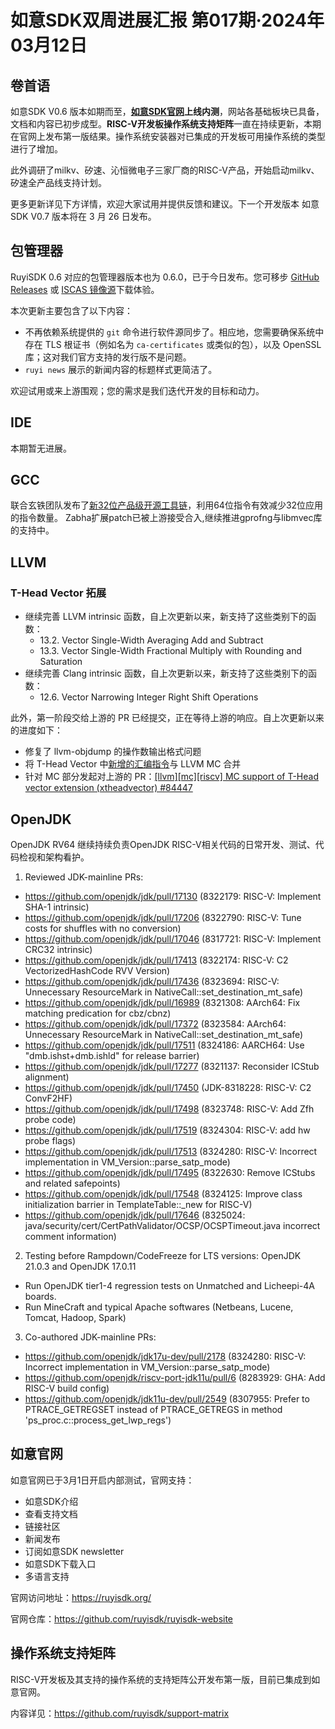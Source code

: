 # 如意SDK双周进展汇报  第017期·2024年03月12日

## 卷首语

如意SDK V0.6 版本如期而至，**[如意SDK官网](https://ruyisdk.org/)上线内测**，网站各基础板块已具备，文档和内容已初步成型。**RISC-V开发板操作系统支持矩阵**一直在持续更新，本期在官网上发布第一版结果。操作系统安装器对已集成的开发板可用操作系统的类型进行了增加。

此外调研了milkv、矽速、沁恒微电子三家厂商的RISC-V产品，开始启动milkv、矽速全产品线支持计划。

更多更新详见下方详情，欢迎大家试用并提供反馈和建议。下一个开发版本 如意SDK V0.7 版本将在 3 月 26 日发布。

## 包管理器

RuyiSDK 0.6 对应的包管理器版本也为 0.6.0，已于今日发布。您可移步
[GitHub Releases][GitHub Releases] 或 [ISCAS 镜像源][iscas]下载体验。

[GitHub Releases]: https://github.com/ruyisdk/ruyi/releases/tag/0.6.0
[iscas]: https://mirror.iscas.ac.cn/ruyisdk/ruyi/releases/0.6.0/

本次更新主要包含了以下内容：

* 不再依赖系统提供的 `git` 命令进行软件源同步了。相应地，您需要确保系统中存在
  TLS 根证书（例如名为 `ca-certificates` 或类似的包），以及 OpenSSL
  库；这对我们官方支持的发行版不是问题。
* `ruyi news` 展示的新闻内容的标题样式更简洁了。

欢迎试用或来上游围观；您的需求是我们迭代开发的目标和动力。

## IDE

本期暂无进展。

## GCC

联合玄铁团队发布了[新32位产品级开源工具链](https://mp.weixin.qq.com/s/argIGP4_rUKDm9IRIB-YTg)，利用64位指令有效减少32位应用的指令数量。
Zabha扩展patch已被上游接受合入,继续推进gprofng与libmvec库的支持中。

## LLVM

### T-Head Vector 拓展

- 继续完善 LLVM intrinsic 函数，自上次更新以来，新支持了这些类别下的函数：
  - 13.2. Vector Single-Width Averaging Add and Subtract
  - 13.3. Vector Single-Width Fractional Multiply with Rounding and Saturation
- 继续完善 Clang intrinsic 函数，自上次更新以来，新支持了这些类别下的函数：
  - 12.6. Vector Narrowing Integer Right Shift Operations

此外，第一阶段交给上游的 PR 已经提交，正在等待上游的响应。自上次更新以来的进度如下：

- 修复了 llvm-objdump 的操作数输出格式问题
- 将 T-Head Vector 中[新增的汇编指令](https://github.com/T-head-Semi/thead-extension-spec/blob/master/xtheadvector.adoc)与 LLVM MC 合并
- 针对 MC 部分发起对上游的 PR：[[llvm][mc][riscv] MC support of T-Head vector extension (xtheadvector) #84447](https://github.com/llvm/llvm-project/pull/84447)

## OpenJDK

OpenJDK RV64 继续持续负责OpenJDK RISC-V相关代码的日常开发、测试、代码检视和架构看护。

1. Reviewed JDK-mainline PRs:

- https://github.com/openjdk/jdk/pull/17130 (8322179: RISC-V: Implement SHA-1 intrinsic)
- https://github.com/openjdk/jdk/pull/17206 (8322790: RISC-V: Tune costs for shuffles with no conversion)
- https://github.com/openjdk/jdk/pull/17046 (8317721: RISC-V: Implement CRC32 intrinsic)
- https://github.com/openjdk/jdk/pull/17413 (8322174: RISC-V: C2 VectorizedHashCode RVV Version)
- https://github.com/openjdk/jdk/pull/17436 (8323694: RISC-V: Unnecessary ResourceMark in NativeCall::set_destination_mt_safe)
- https://github.com/openjdk/jdk/pull/16989 (8321308: AArch64: Fix matching predication for cbz/cbnz)
- https://github.com/openjdk/jdk/pull/17372 (8323584: AArch64: Unnecessary ResourceMark in NativeCall::set_destination_mt_safe)
- https://github.com/openjdk/jdk/pull/17511 (8324186: AARCH64: Use "dmb.ishst+dmb.ishld" for release barrier)
- https://github.com/openjdk/jdk/pull/17277 (8321137: Reconsider ICStub alignment)
- https://github.com/openjdk/jdk/pull/17450 (JDK-8318228: RISC-V: C2 ConvF2HF)
- https://github.com/openjdk/jdk/pull/17498 (8323748: RISC-V: Add Zfh probe code)
- https://github.com/openjdk/jdk/pull/17519 (8324304: RISC-V: add hw probe flags)
- https://github.com/openjdk/jdk/pull/17513 (8324280: RISC-V: Incorrect implementation in VM_Version::parse_satp_mode)
- https://github.com/openjdk/jdk/pull/17495 (8322630: Remove ICStubs and related safepoints)
- https://github.com/openjdk/jdk/pull/17548 (8324125: Improve class initialization barrier in TemplateTable::_new for RISC-V)
- https://github.com/openjdk/jdk/pull/17646 (8325024: java/security/cert/CertPathValidator/OCSP/OCSPTimeout.java incorrect comment information)

2. Testing before Rampdown/CodeFreeze for LTS versions: OpenJDK 21.0.3 and OpenJDK 17.0.11

- Run OpenJDK tier1-4 regression tests on Unmatched and Licheepi-4A boards.
- Run MineCraft and typical Apache softwares (Netbeans, Lucene, Tomcat, Hadoop, Spark)

3. Co-authored JDK-mainline PRs:

- https://github.com/openjdk/jdk17u-dev/pull/2178 (8324280: RISC-V: Incorrect implementation in VM_Version::parse_satp_mode)
- https://github.com/openjdk/riscv-port-jdk11u/pull/6 (8283929: GHA: Add RISC-V build config)
- https://github.com/openjdk/jdk11u-dev/pull/2549 (8307955: Prefer to PTRACE_GETREGSET instead of PTRACE_GETREGS in method 'ps_proc.c::process_get_lwp_regs')

## 如意官网

如意官网已于3月1日开启内部测试，官网支持：

* 如意SDK介绍
* 查看支持文档
* 链接社区
* 新闻发布
* 订阅如意SDK newsletter
* 如意SDK下载入口
* 多语言支持

官网访问地址：https://ruyisdk.org/

官网仓库：https://github.com/ruyisdk/ruyisdk-website


## 操作系统支持矩阵

RISC-V开发板及其支持的操作系统的支持矩阵公开发布第一版，目前已集成到如意官网。

内容详见：https://github.com/ruyisdk/support-matrix
